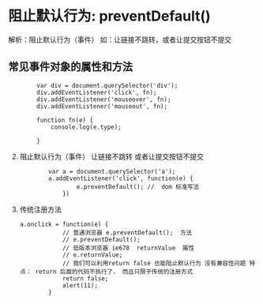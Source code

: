 # 阻止默认行为: preventDefault()

解析：阻止默认行为（事件） 如：让链接不跳转，或者让提交按钮不提交

## 常见事件对象的属性和方法

```
        var div = document.querySelector('div');
        div.addEventListener('click', fn);
        div.addEventListener('mouseover', fn);
        div.addEventListener('mouseout', fn);

        function fn(e) {
            console.log(e.type);

        }

```

2. 阻止默认行为（事件） 让链接不跳转 或者让提交按钮不提交

   ```
           var a = document.querySelector('a');
           a.addEventListener('click', function(e) {
                   e.preventDefault(); //  dom 标准写法
               })
   
   ```

3. 传统注册方法

   ```
   a.onclick = function(e) {
               // 普通浏览器 e.preventDefault();  方法
               // e.preventDefault();
               // 低版本浏览器 ie678  returnValue  属性
               // e.returnValue;
               // 我们可以利用return false 也能阻止默认行为 没有兼容性问题 特点： return 后面的代码不执行了， 而且只限于传统的注册方式
               return false;
               alert(11);
           }
   ```



